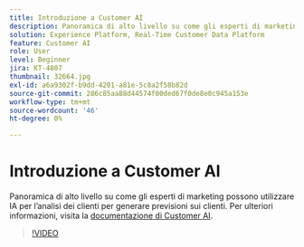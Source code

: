 ```yaml
---
title: Introduzione a Customer AI
description: Panoramica di alto livello su come gli esperti di marketing possono utilizzare IA per l’analisi dei clienti per generare previsioni sui clienti.
solution: Experience Platform, Real-Time Customer Data Platform
feature: Customer AI
role: User
level: Beginner
jira: KT-4807
thumbnail: 32664.jpg
exl-id: a6a9302f-b9dd-4201-a81e-5c8a2f58b82d
source-git-commit: 286c85aa88d44574f00ded67f0de8e0c945a153e
workflow-type: tm+mt
source-wordcount: '46'
ht-degree: 0%

---
```


# Introduzione a Customer AI

Panoramica di alto livello su come gli esperti di marketing possono utilizzare IA per l’analisi dei clienti per generare previsioni sui clienti. Per ulteriori informazioni, visita la [documentazione di Customer AI](https://experienceleague.adobe.com/docs/experience-platform/intelligent-services/customer-ai/overview.html?lang=it).

>[!VIDEO](https://video.tv.adobe.com/v/32664?learn=on&enablevpops)
